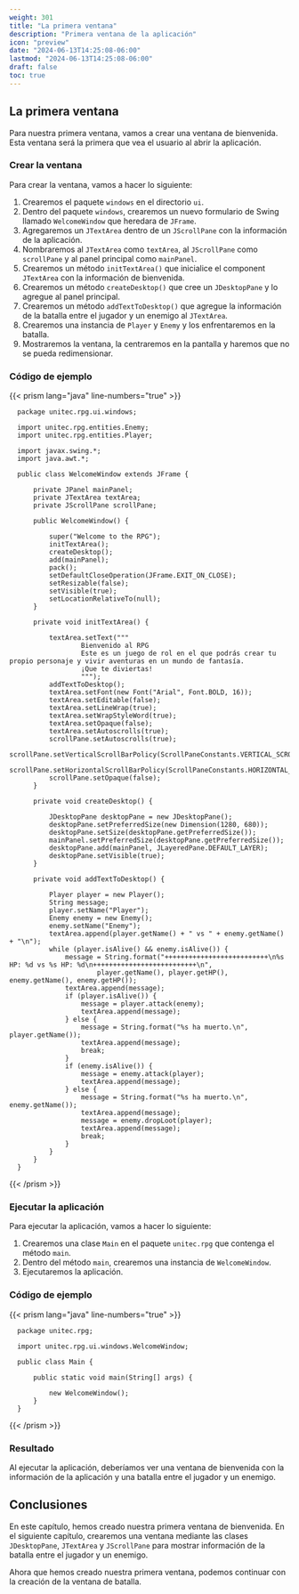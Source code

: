 ```yaml
---
weight: 301
title: "La primera ventana"
description: "Primera ventana de la aplicación"
icon: "preview"
date: "2024-06-13T14:25:08-06:00"
lastmod: "2024-06-13T14:25:08-06:00"
draft: false
toc: true
---
```


## La primera ventana

Para nuestra primera ventana, vamos a crear una ventana de bienvenida. Esta ventana será la primera que vea el usuario
al
abrir la aplicación.

### Crear la ventana

Para crear la ventana, vamos a hacer lo siguiente:

1. Crearemos el paquete `windows` en el directorio `ui`.
2. Dentro del paquete `windows`, crearemos un nuevo formulario de Swing llamado `WelcomeWindow` que heredara
   de `JFrame`.
3. Agregaremos un `JTextArea` dentro de un `JScrollPane` con la información de la aplicación.
4. Nombraremos al `JTextArea` como `textArea`, al `JScrollPane` como `scrollPane` y al panel principal como `mainPanel`.
5. Crearemos un método `initTextArea()` que inicialice el component `JTextArea` con la información de bienvenida.
6. Crearemos un método `createDesktop()` que cree un `JDesktopPane` y lo agregue al panel principal.
7. Crearemos un método `addTextToDesktop()` que agregue la información de la batalla entre el jugador y un enemigo al
   `JTextArea`.
8. Crearemos una instancia de `Player` y `Enemy` y los enfrentaremos en la batalla.
9. Mostraremos la ventana, la centraremos en la pantalla y haremos que no se pueda redimensionar.

### Código de ejemplo

{{< prism lang="java" line-numbers="true" >}}

      package unitec.rpg.ui.windows;

      import unitec.rpg.entities.Enemy;
      import unitec.rpg.entities.Player;
      
      import javax.swing.*;
      import java.awt.*;
      
      public class WelcomeWindow extends JFrame {
      
          private JPanel mainPanel;
          private JTextArea textArea;
          private JScrollPane scrollPane;
      
          public WelcomeWindow() {
      
              super("Welcome to the RPG");
              initTextArea();
              createDesktop();
              add(mainPanel);
              pack();
              setDefaultCloseOperation(JFrame.EXIT_ON_CLOSE);
              setResizable(false);
              setVisible(true);
              setLocationRelativeTo(null);
          }
      
          private void initTextArea() {
      
              textArea.setText("""
                      Bienvenido al RPG
                      Este es un juego de rol en el que podrás crear tu propio personaje y vivir aventuras en un mundo de fantasía.
                      ¡Que te diviertas!
                      """);
              addTextToDesktop();
              textArea.setFont(new Font("Arial", Font.BOLD, 16));
              textArea.setEditable(false);
              textArea.setLineWrap(true);
              textArea.setWrapStyleWord(true);
              textArea.setOpaque(false);
              textArea.setAutoscrolls(true);
              scrollPane.setAutoscrolls(true);
              scrollPane.setVerticalScrollBarPolicy(ScrollPaneConstants.VERTICAL_SCROLLBAR_ALWAYS);
              scrollPane.setHorizontalScrollBarPolicy(ScrollPaneConstants.HORIZONTAL_SCROLLBAR_NEVER);
              scrollPane.setOpaque(false);
          }
      
          private void createDesktop() {
      
              JDesktopPane desktopPane = new JDesktopPane();
              desktopPane.setPreferredSize(new Dimension(1280, 680));
              desktopPane.setSize(desktopPane.getPreferredSize());
              mainPanel.setPreferredSize(desktopPane.getPreferredSize());
              desktopPane.add(mainPanel, JLayeredPane.DEFAULT_LAYER);
              desktopPane.setVisible(true);
          }
      
          private void addTextToDesktop() {
      
              Player player = new Player();
              String message;
              player.setName("Player");
              Enemy enemy = new Enemy();
              enemy.setName("Enemy");
              textArea.append(player.getName() + " vs " + enemy.getName() + "\n");
              while (player.isAlive() && enemy.isAlive()) {
                  message = String.format("++++++++++++++++++++++++++\n%s HP: %d vs %s HP: %d\n++++++++++++++++++++++++++\n",
                          player.getName(), player.getHP(), enemy.getName(), enemy.getHP());
                  textArea.append(message);
                  if (player.isAlive()) {
                      message = player.attack(enemy);
                      textArea.append(message);
                  } else {
                      message = String.format("%s ha muerto.\n", player.getName());
                      textArea.append(message);
                      break;
                  }
                  if (enemy.isAlive()) {
                      message = enemy.attack(player);
                      textArea.append(message);
                  } else {
                      message = String.format("%s ha muerto.\n", enemy.getName());
                      textArea.append(message);
                      message = enemy.dropLoot(player);
                      textArea.append(message);
                      break;
                  }
              }
          }
      }

{{< /prism >}}

### Ejecutar la aplicación

Para ejecutar la aplicación, vamos a hacer lo siguiente:

1. Crearemos una clase `Main` en el paquete `unitec.rpg` que contenga el método `main`.
2. Dentro del método `main`, crearemos una instancia de `WelcomeWindow`.
3. Ejecutaremos la aplicación.

### Código de ejemplo

{{< prism lang="java" line-numbers="true" >}}

      package unitec.rpg;
      
      import unitec.rpg.ui.windows.WelcomeWindow;
      
      public class Main {
      
          public static void main(String[] args) {
      
              new WelcomeWindow();
          }
      }

{{< /prism >}}

### Resultado

Al ejecutar la aplicación, deberíamos ver una ventana de bienvenida con la información de la aplicación y una batalla
entre el jugador y un enemigo.

## Conclusiones

En este capítulo, hemos creado nuestra primera ventana de bienvenida. En el siguiente capítulo, crearemos una ventana
mediante las clases `JDesktopPane`, `JTextArea` y `JScrollPane` para mostrar información de la batalla entre el jugador
y un enemigo.

Ahora que hemos creado nuestra primera ventana, podemos continuar con la creación de la ventana de batalla.